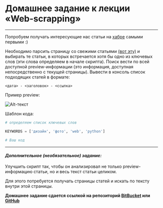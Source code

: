 # Домашнее задание к лекции «Web-scrapping»

---
Попробуем получать интересующие нас статьи на [хабре](https://habr.com/) самыми первыми :)

Необходимо парсить страницу со свежими статьями [(вот эту)](https://habr.com/ru/all/) и выбирать те статьи, в которых 
встречается хотя бы одно из ключевых слов (эти слова определяем в начале скрипта). Поиск вести по всей доступной 
preview-информации (это информация, доступная непосредственно с текущей страницы). 
Вывести в консоль список подходящих статей в формате: 

`<дата> - <заголовок> - <ссылка>`

Пример preview:

![Alt-текст](https://github.com/netology-code/py-homeworks-advanced/raw/master/6.Web-scrapping/preview.png)

Шаблон кода:

```Python    
# определяем список ключевых слов

KEYWORDS = ['дизайн', 'фото', 'web', 'python']

# Ваш код
``` 

___

#### _Дополнительное (необязательное) задание:_

Улучшить скрипт так, чтобы он анализировал не только preview-информацию статьи, но и весь текст статьи целиком.

Для этого потребуется получать страницы статей и искать по тексту внутри этой страницы.

**Домашнее задание сдается ссылкой на репозиторий [BitBucket](https://bitbucket.org/) или [GitHub](https://github.com/)**